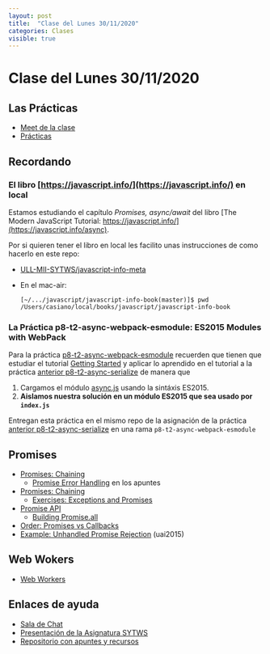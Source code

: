 ```yaml
---
layout: post
title:  "Clase del Lunes 30/11/2020"
categories: Clases
visible: true
---
```


# Clase del Lunes 30/11/2020

## Las Prácticas

* [Meet de la clase]({{site.meet}})
* [Prácticas]({{site.baseurl}}/practicas)
    
## Recordando

### El libro [https://javascript.info/](https://javascript.info/) en local

Estamos estudiando el capítulo *Promises, async/await* del libro [The Modern JavaScript Tutorial: https://javascript.info/](https://javascript.info/async).

Por si  quieren tener el libro en local les facilito unas instrucciones de como hacerlo en este repo:

* [ULL-MII-SYTWS/javascript-info-meta](https://github.com/ULL-MII-SYTWS/javascript-info-meta)
* En el mac-air:
  
    ```
    [~/.../javascript/javascript-info-book(master)]$ pwd
    /Users/casiano/local/books/javascript/javascript-info-book
    ```
    
### La Práctica p8-t2-async-webpack-esmodule: ES2015 Modules with WebPack

Para la práctica [p8-t2-async-webpack-esmodule]({{site.bseurl}}/practicas/09p8-t2-async-webpack-esmodule.html) recuerden que tienen  que estudiar el tutorial [Getting Started](https://webpack.js.org/guides/getting-started/) y aplicar  lo aprendido en el tutorial a la práctica [anterior p8-t2-async-serialize]({{site.baseurl}}/practicas/08p8-t2-async-serialize.html) de manera que 
1. Cargamos el módulo [async.js](https://caolan.github.io/async/v3/) usando la sintáxis ES2015.
2. **Aislamos nuestra solución en un módulo ES2015 que sea usado por `index.js`**

<!--
Posible extensión de la práctica: que su solución la conviertan en un módulo
y la exporten correctamente
-->
Entregan esta práctica en el mismo repo de la asignación de la práctica [anterior p8-t2-async-serialize]({{site.baseurl}}/practicas/08p8-t2-async-serialize.html) en una rama `p8-t2-async-webpack-esmodule`

## Promises

* [Promises: Chaining](https://javascript.info/promise-cahining)
  * [Promise Error Handling]({{site.baseurl}}/tema2-async/event-loop/exercises/promises/promise-chaining) en los apuntes
* [Promises: Chaining](https://javascript.info/promise-error-handling)
  * [Exercises: Exceptions and Promises]({{site.baseurl}}/tema2-async/event-loop/exercises/promises/exception-inside-promise)
* [Promise API](https://javascript.info/promise-api)
  * [Building Promise.all]({{site.baseurl}}/tema2-async/event-loop/exercises/promises/promise-all)
* [Order: Promises vs Callbacks]({{site.baseurl}}/tema2-async/promise-examples#orden-promises-versus-callbacks) 
* [Example: Unhandled Promise Rejection]({{site.baseurl}}/tema2-async/promise-examples#unhandled-promise-rejection) (uai2015)

## Web Wokers

* <a href="{{site.baseurl}}/tema2-async/event-loop/#web-workers">Web Workers</a>

## Enlaces de ayuda

* [Sala de Chat](https://chat.google.com/u/1/room/AAAAp18fCE8)
* [Presentación de la Asignatura SYTWS]({{site.baseurl}}/tema0-presentacion/)
* [Repositorio con apuntes y recursos]({{site.books_shared}})   
